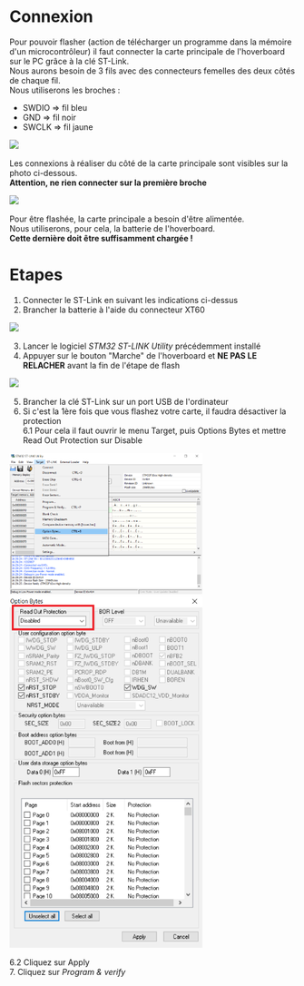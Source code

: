 # Connexion  
Pour pouvoir flasher (action de télécharger un programme dans la mémoire d'un microcontrôleur) il faut connecter la carte principale de l'hoverboard sur le PC grâce à la clé ST-Link.   
Nous aurons besoin de 3 fils avec des connecteurs femelles des deux côtés de chaque fil.  
Nous utiliserons les broches :  
* SWDIO  => fil bleu  
* GND    => fil noir  
* SWCLK  => fil jaune  

<img src="st-link-connexion.jpg" width="340">

Les connexions à réaliser du côté de la carte principale sont visibles sur la photo ci-dessous.  
**Attention, ne rien connecter sur la première broche**    

<img src="carte-principle-connexion.jpg" width = "340"> 

Pour être flashée, la carte principale a besoin d'être alimentée.  
Nous utiliserons, pour cela, la batterie de l'hoverboard.  
**Cette dernière doit être suffisamment chargée !**  

# Etapes
1. Connecter le ST-Link en suivant les indications ci-dessus  
2. Brancher la batterie à l'aide du connecteur XT60 

<img src="connecteur-xt60.jpg" width="340">  

3. Lancer le logiciel *STM32 ST-LINK Utility* précédemment installé  
4. Appuyer sur le bouton "Marche" de l'hoverboard et **NE PAS LE RELACHER** avant la fin de l'étape de flash 

<img src="bouton-on.jpg" width="340">

5. Brancher la clé ST-Link sur un port USB de l'ordinateur  
6. Si c'est la 1ère fois que vous flashez votre carte, il faudra désactiver la protection  
6.1 Pour cela il faut ouvrir le menu Target, puis Options Bytes et mettre Read Out Protection sur Disable  

<img src = "option-bytes.png" width="340">  

<img src = "readout-protection.png" width="340">  

6.2 Cliquez sur Apply  
7. Cliquez sur *Program & verify*  



